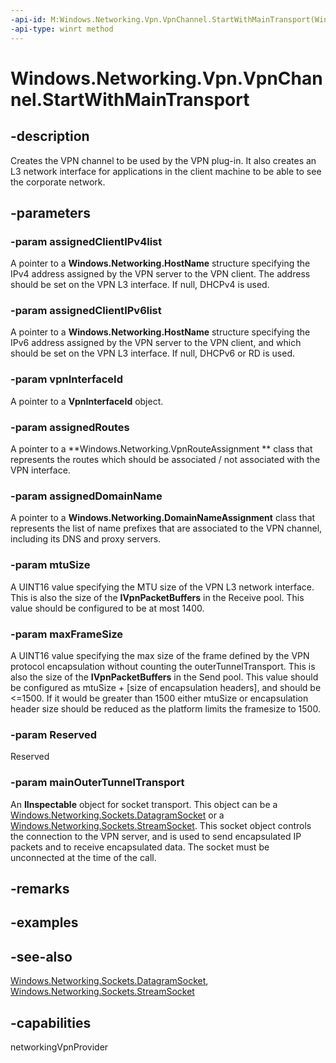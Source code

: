 ```yaml
---
-api-id: M:Windows.Networking.Vpn.VpnChannel.StartWithMainTransport(Windows.Foundation.Collections.IVectorView{Windows.Networking.HostName},Windows.Foundation.Collections.IVectorView{Windows.Networking.HostName},Windows.Networking.Vpn.VpnInterfaceId,Windows.Networking.Vpn.VpnRouteAssignment,Windows.Networking.Vpn.VpnDomainNameAssignment,System.UInt32,System.UInt32,System.Boolean,System.Object)
-api-type: winrt method
---
```


<!-- Method syntax
public void StartWithMainTransport(Windows.Foundation.Collections.IVectorView<Windows.Networking.HostName> assignedClientIPv4list, Windows.Foundation.Collections.IVectorView<Windows.Networking.HostName> assignedClientIPv6list, Windows.Networking.Vpn.VpnInterfaceId vpnInterfaceId, Windows.Networking.Vpn.VpnRouteAssignment assignedRoutes, Windows.Networking.Vpn.VpnDomainNameAssignment assignedDomainName, System.UInt32 mtuSize, System.UInt32 maxFrameSize, System.Boolean Reserved, System.Object mainOuterTunnelTransport)
-->

# Windows.Networking.Vpn.VpnChannel.StartWithMainTransport

## -description
Creates the VPN channel to be used by the VPN plug-in. It also creates an L3 network interface for applications in the client machine to be able to see the corporate network.

## -parameters
### -param assignedClientIPv4list
A pointer to a **Windows.Networking.HostName** structure specifying the IPv4 address assigned by the VPN server to the VPN client. The address should be set on the VPN L3 interface. If null, DHCPv4 is used.

### -param assignedClientIPv6list
A pointer to a **Windows.Networking.HostName** structure specifying the IPv6 address assigned by the VPN server to the VPN client, and which should be set on the VPN L3 interface. If null, DHCPv6 or RD is used.

### -param vpnInterfaceId
A pointer to a **VpnInterfaceId** object.

### -param assignedRoutes
A pointer to a **Windows.Networking.VpnRouteAssignment ** class that represents the routes which should be associated / not associated with the VPN interface.

### -param assignedDomainName
A pointer to a **Windows.Networking.DomainNameAssignment** class that represents the list of name prefixes that are associated to the VPN channel, including its DNS and proxy servers.

### -param mtuSize
A UINT16 value specifying the MTU size of the VPN L3 network interface. This is also the size of the **IVpnPacketBuffers** in the Receive pool. This value should be configured to be at most 1400.

### -param maxFrameSize
A UINT16 value specifying the max size of the frame defined by the VPN protocol encapsulation without counting the outerTunnelTransport. This is also the size of the **IVpnPacketBuffers** in the Send pool. This value should be configured as mtuSize + [size of encapsulation headers], and should be <=1500. If it would be greater than 1500 either mtuSize or encapsulation header size should be reduced as the platform limits the framesize to 1500.

### -param Reserved
Reserved

### -param mainOuterTunnelTransport
An **IInspectable** object for socket transport. This object can be a [Windows.Networking.Sockets.DatagramSocket](/uwp/api/windows.networking.sockets.datagramsocket) or a [Windows.Networking.Sockets.StreamSocket](/uwp/api/windows.networking.sockets.streamsocket). This socket object controls the connection to the VPN server, and is used to send encapsulated IP packets and to receive encapsulated data. The socket must be unconnected at the time of the call.

## -remarks

## -examples

## -see-also
[Windows.Networking.Sockets.DatagramSocket](/uwp/api/windows.networking.sockets.datagramsocket), [Windows.Networking.Sockets.StreamSocket](/uwp/api/windows.networking.sockets.streamsocket)

## -capabilities
networkingVpnProvider
